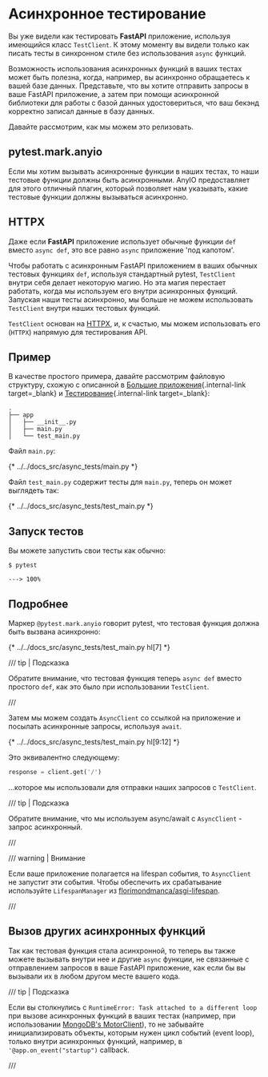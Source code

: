 # Асинхронное тестирование

Вы уже видели как тестировать **FastAPI** приложение, используя имеющийся класс `TestClient`. К этому моменту вы видели только как писать тесты в синхронном стиле без использования `async` функций.

Возможность использования асинхронных функций в ваших тестах может быть полезнa, когда, например, вы асинхронно обращаетесь к вашей базе данных. Представьте, что вы хотите отправить запросы в ваше FastAPI приложение, а затем при помощи асинхронной библиотеки для работы с базой данных удостовериться, что ваш бекэнд корректно записал данные в базу данных.

Давайте рассмотрим, как мы можем это релизовать.

## pytest.mark.anyio

Если мы хотим вызывать асинхронные функции в наших тестах, то наши тестовые функции должны быть асинхронными. AnyIO предоставляет для этого отличный плагин, который позволяет нам указывать, какие тестовые функции должны вызываться асинхронно.

## HTTPX

Даже если **FastAPI** приложение использует обычные функции `def` вместо `async def`, это все равно `async` приложение 'под капотом'.

Чтобы работать с асинхронным FastAPI приложением в ваших обычных тестовых функциях `def`, используя стандартный pytest, `TestClient` внутри себя делает некоторую магию. Но эта магия перестает работать, когда мы используем его внутри асинхронных функций. Запуская наши тесты асинхронно, мы больше не можем использовать `TestClient` внутри наших тестовых функций.

`TestClient` основан на <a href="https://www.python-httpx.org" class="external-link" target="_blank">HTTPX</a>, и, к счастью, мы можем использовать его (`HTTPX`) напрямую для тестирования API.

## Пример

В качестве простого примера, давайте рассмотрим файловую структуру, схожую с описанной в [Большие приложения](../tutorial/bigger-applications.md){.internal-link target=_blank} и [Тестирование](../tutorial/testing.md){.internal-link target=_blank}:

```
.
├── app
│   ├── __init__.py
│   ├── main.py
│   └── test_main.py
```

Файл `main.py`:

{* ../../docs_src/async_tests/main.py *}

Файл `test_main.py` содержит тесты для `main.py`, теперь он может выглядеть так:

{* ../../docs_src/async_tests/test_main.py *}

## Запуск тестов

Вы можете запустить свои тесты как обычно:

<div class="termy">

```console
$ pytest

---> 100%
```

</div>

## Подробнее

Маркер `@pytest.mark.anyio` говорит pytest, что тестовая функция должна быть вызвана асинхронно:

{* ../../docs_src/async_tests/test_main.py hl[7] *}

/// tip | Подсказка

Обратите внимание, что тестовая функция теперь `async def` вместо простого `def`, как это было при использовании `TestClient`.

///

Затем мы можем создать `AsyncClient` со ссылкой на приложение и посылать асинхронные запросы, используя `await`.

{* ../../docs_src/async_tests/test_main.py hl[9:12] *}

Это эквивалентно следующему:

```Python
response = client.get('/')
```

...которое мы использовали для отправки наших запросов с `TestClient`.

/// tip | Подсказка

Обратите внимание, что мы используем async/await с `AsyncClient` - запрос асинхронный.

///

/// warning | Внимание

Если ваше приложение полагается на lifespan события, то `AsyncClient` не запустит эти события. Чтобы обеспечить их срабатывание используйте `LifespanManager` из <a href="https://github.com/florimondmanca/asgi-lifespan#usage" class="external-link" target="_blank">florimondmanca/asgi-lifespan</a>.

///

## Вызов других асинхронных функций

Так как тестовая функция стала асинхронной, то теперь вы также можете вызывать внутри нее и другие `async` функции, не связанные с отправлением запросов в ваше FastAPI приложение, как если бы вы вызывали их в любом другом месте вашего кода.

/// tip | Подсказка

Если вы столкнулись с `RuntimeError: Task attached to a different loop` при вызове асинхронных функций в ваших тестах (например, при использовании <a href="https://stackoverflow.com/questions/41584243/runtimeerror-task-attached-to-a-different-loop" class="external-link" target="_blank">MongoDB's MotorClient</a>), то не забывайте инициализировать объекты, которым нужен цикл событий (event loop), только внутри асинхронных функций, например, в `'@app.on_event("startup")` callback.

///
